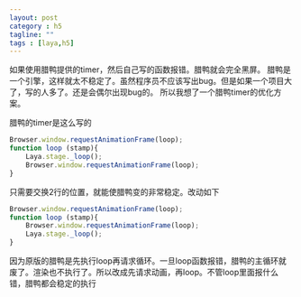 ```yaml
---
layout: post
category : h5
tagline: ""
tags : [laya,h5]
---
```


如果使用腊鸭提供的timer，然后自己写的函数报错。腊鸭就会完全黑屏。
腊鸭是一个引擎，这样就太不稳定了。虽然程序员不应该写出bug。但是如果一个项目大了，写的人多了。还是会偶尔出现bug的。
所以我想了一个腊鸭timer的优化方案。

腊鸭的timer是这么写的

```js
Browser.window.requestAnimationFrame(loop);
function loop (stamp){
	Laya.stage._loop();
	Browser.window.requestAnimationFrame(loop);
}
```

只需要交换2行的位置，就能使腊鸭变的非常稳定。改动如下

```js
Browser.window.requestAnimationFrame(loop);
function loop (stamp){
	Browser.window.requestAnimationFrame(loop);
	Laya.stage._loop();
}
```

因为原版的腊鸭是先执行loop再请求循环。一旦loop函数报错，腊鸭的主循环就废了。渲染也不执行了。所以改成先请求动画，再loop。不管loop里面报什么错，腊鸭都会稳定的执行


